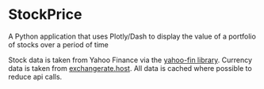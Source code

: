 # StockPrice

A Python application that uses Plotly/Dash to display the value of a portfolio of stocks over a period of time

Stock data is taken from Yahoo Finance via the [yahoo-fin library](https://pypi.org/project/yahoo-fin/). Currency data is taken from [exchangerate.host](https://exchangerate.host/#/). All data is cached where possible to reduce api calls.
